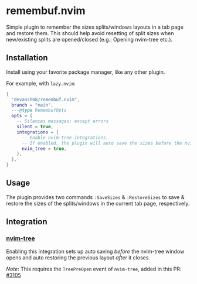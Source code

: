 # remembuf.nvim

Simple plugin to remember the sizes splits/windows layouts in a tab page and restore them.
This should help avoid resetting of split sizes when new/existing splits are opened/closed (e.g.: Opening nvim-tree etc.).

## Installation

Install using your favorite package manager, like any other plugin.

For example, with `lazy.nvim`:
```lua
{
  "devansh08/remembuf.nvim",
  branch = "main",
  ---@type RemembufOpts
  opts = {
    -- Silences messages; except errors
    silent = true,
    integrations = {
      -- Enable nvim-tree integrations.
      -- If enabled, the plugin will auto save the sizes before the nvim-tree window opens; and will restore the sizes after it closes.
      nvim_tree = true,
    },
  },
}
```

## Usage

The plugin provides two commands `:SaveSizes` & `:RestoreSizes` to save & restore the sizes of the splits/windows in the current tab page, respectively.

## Integration
### [nvim-tree](https://github.com/nvim-tree/nvim-tree.lua)

Enabling this integration sets up auto saving *before* the nvim-tree window opens and auto restoring the previous layout *after* it closes.

*Note*: This requires the `TreePreOpen` event of `nvim-tree`, added in this PR: [#3105](https://github.com/nvim-tree/nvim-tree.lua/pull/3105)
